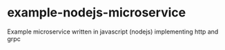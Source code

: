 # example-nodejs-microservice
Example microservice written in javascript (nodejs) implementing http and grpc
